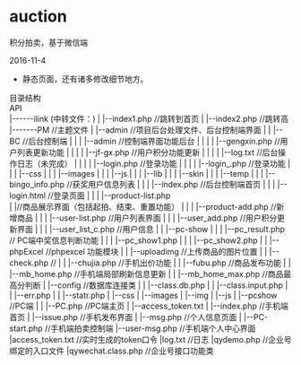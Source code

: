 # auction
积分拍卖，基于微信端

2016-11-4
- 静态页面，还有诸多修改细节地方。

目录结构	        
    API    
     |------ilink  (中转文件：)
     |         |--index1.php                //跳转到首页
     |         |--index2.php                //跳转高
     |-------PM	  //主题文件
     |        |--admin                      //项目后台处理文件、后台控制端界面
     |        |     |--BC                   //后台控制端
     |   	  |     |  |--admin             //控制端界面功能后台
     |   	  |     |  |   |--gengxin.php   //用户列表更新功能
     |        |     |  |   |--jf-gx.php     //用户积分功能更新
     |        |     |  |   |--log.txt	    //后台操作日志（未完成）
     |        |     |  |   |--login.php     //登录功能
     |        |     |  |   |--login_.php    //登录功能
     |        |     |  |--css
     |        |     |  |--images
     |        |     |  |--js
     |        |     |  |--lib
     |        |     |  |--skin
     |        |     |  |--temp
     |        |     |  |--bingo_info.php    //获奖用户信息列表
     |        |     |  |--index.php         //后台控制端首页
     |        |     |  |--login.html        //登录页面
     |        |     |  |--product-list.php               
     |        |//商品展示界面（包括起拍、结束、重置功能）
     |        |     |  |--product-add.php   //新增商品
     |        |     |  |--user-list.php     //用户列表界面
     |        |     |  |--user_add.php      //用户积分更新界面
     |        |     |  |--user_list_c.php   //用户信息
     |        |     |--pc-show
     |   	  |     |     |--pc_result.php  // PC端中奖信息判断功能
     |   	  |     |     |--pc_show1.php
     |   	  |     |     |--pc_show2.php
     |        |     |--phpExcel             //phpexcel 功能模块
     |        |     |--uploadimg            //上传商品的图片位置
     |        |     |--check.php            //
     |        |     |--chujia.php           //手机出价功能
     |        |     |--fubu.php             //商品发布功能
     |        |     |--mb_home.php          //手机端局部刷新信息更新
     |        |     |--mb_home_max.php      //商品最高分判断
     |        |--config  //数据库连接类
     |        |       |--class.db.php
     |        |       |--class.input.php
     |        |       |--err.php
     |        |       |--statr.php
     |        |--css
     |        |--images
     |        |--img
     |        |--js
     |        |--pcshow                     //PC端
     |        |      |--PC.php              //PC端主页
     |        |--access_token.txt
     |        |--index.php                  //手机端首页
     |        |--issue.php	                //手机发布界面
     |        |--msg.php                    //个人信息页面
     |        |--PC-start.php               //手机端拍卖控制端
     |--user-msg.php                        //手机端个人中心界面
     |access_token.txt                      //实时生成的token口令
     |log.txt                               //日志
     |qydemo.php                            //企业号绑定的入口文件
     |qywechat.class.php                    //企业号接口功能类